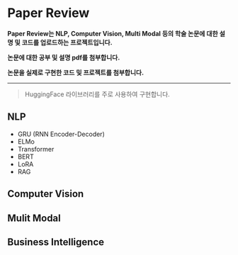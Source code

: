 # **Paper Review**

**Paper Review는 NLP, Computer Vision, Multi Modal 등의 학술 논문에 대한 설명 및 코드를 업로드하는 프로젝트입니다.**      
   
**논문에 대한 공부 및 설명 pdf를 첨부합니다.**      
   
**논문을 실제로 구현한 코드 및 프로젝트를 첨부합니다.**   
* * *
> HuggingFace 라이브러리를 주로 사용하여 구현합니다.


## NLP
- GRU (RNN Encoder-Decoder)
- ELMo
- Transformer
- BERT
- LoRA
- RAG
## Computer Vision

## Mulit Modal

## Business Intelligence
